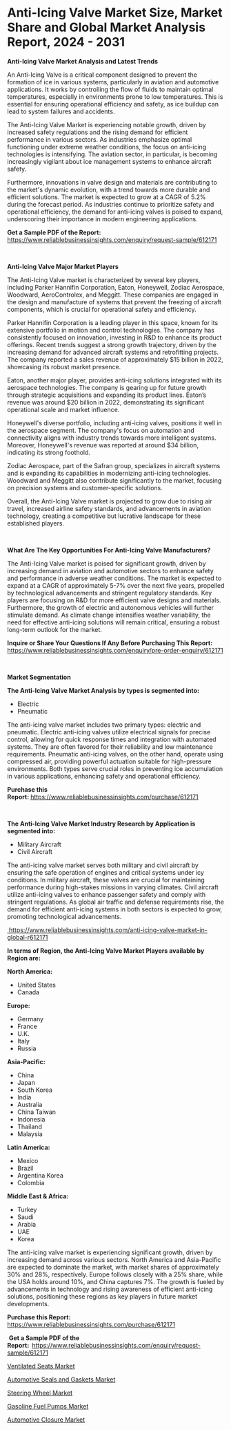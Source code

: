 <p><h1>Anti-Icing Valve Market Size, Market Share and Global Market Analysis Report, 2024 - 2031</h1></p><p><strong>Anti-Icing Valve Market Analysis and Latest Trends</strong></p>
<p><p>An Anti-Icing Valve is a critical component designed to prevent the formation of ice in various systems, particularly in aviation and automotive applications. It works by controlling the flow of fluids to maintain optimal temperatures, especially in environments prone to low temperatures. This is essential for ensuring operational efficiency and safety, as ice buildup can lead to system failures and accidents.</p><p>The Anti-Icing Valve Market is experiencing notable growth, driven by increased safety regulations and the rising demand for efficient performance in various sectors. As industries emphasize optimal functioning under extreme weather conditions, the focus on anti-icing technologies is intensifying. The aviation sector, in particular, is becoming increasingly vigilant about ice management systems to enhance aircraft safety.</p><p>Furthermore, innovations in valve design and materials are contributing to the market's dynamic evolution, with a trend towards more durable and efficient solutions. The market is expected to grow at a CAGR of 5.2% during the forecast period. As industries continue to prioritize safety and operational efficiency, the demand for anti-icing valves is poised to expand, underscoring their importance in modern engineering applications.</p></p>
<p><strong>Get a Sample PDF of the Report:&nbsp;</strong> <a href="https://www.reliablebusinessinsights.com/enquiry/request-sample/612171?utm_campaign=1873&utm_medium=2&utm_source=Github&utm_content=ia&utm_term=10122024&utm_id=anti-icing-valve">https://www.reliablebusinessinsights.com/enquiry/request-sample/612171</a></p>
<p>&nbsp;</p>
<p><strong>Anti-Icing Valve Major Market Players</strong></p>
<p><p>The Anti-Icing Valve market is characterized by several key players, including Parker Hannifin Corporation, Eaton, Honeywell, Zodiac Aerospace, Woodward, AeroControlex, and Meggitt. These companies are engaged in the design and manufacture of systems that prevent the freezing of aircraft components, which is crucial for operational safety and efficiency.</p><p>Parker Hannifin Corporation is a leading player in this space, known for its extensive portfolio in motion and control technologies. The company has consistently focused on innovation, investing in R&D to enhance its product offerings. Recent trends suggest a strong growth trajectory, driven by the increasing demand for advanced aircraft systems and retrofitting projects. The company reported a sales revenue of approximately $15 billion in 2022, showcasing its robust market presence.</p><p>Eaton, another major player, provides anti-icing solutions integrated with its aerospace technologies. The company is gearing up for future growth through strategic acquisitions and expanding its product lines. Eaton’s revenue was around $20 billion in 2022, demonstrating its significant operational scale and market influence.</p><p>Honeywell's diverse portfolio, including anti-icing valves, positions it well in the aerospace segment. The company's focus on automation and connectivity aligns with industry trends towards more intelligent systems. Moreover, Honeywell's revenue was reported at around $34 billion, indicating its strong foothold.</p><p>Zodiac Aerospace, part of the Safran group, specializes in aircraft systems and is expanding its capabilities in modernizing anti-icing technologies. Woodward and Meggitt also contribute significantly to the market, focusing on precision systems and customer-specific solutions.</p><p>Overall, the Anti-Icing Valve market is projected to grow due to rising air travel, increased airline safety standards, and advancements in aviation technology, creating a competitive but lucrative landscape for these established players.</p></p>
<p>&nbsp;</p>
<p><strong>What Are The Key Opportunities For Anti-Icing Valve Manufacturers?</strong></p>
<p><p>The Anti-Icing Valve market is poised for significant growth, driven by increasing demand in aviation and automotive sectors to enhance safety and performance in adverse weather conditions. The market is expected to expand at a CAGR of approximately 5-7% over the next five years, propelled by technological advancements and stringent regulatory standards. Key players are focusing on R&D for more efficient valve designs and materials. Furthermore, the growth of electric and autonomous vehicles will further stimulate demand. As climate change intensifies weather variability, the need for effective anti-icing solutions will remain critical, ensuring a robust long-term outlook for the market.</p></p>
<p><strong>Inquire or Share Your Questions If Any Before Purchasing This Report:</strong> <a href="https://www.reliablebusinessinsights.com/enquiry/pre-order-enquiry/612171?utm_campaign=1873&utm_medium=2&utm_source=Github&utm_content=ia&utm_term=10122024&utm_id=anti-icing-valve">https://www.reliablebusinessinsights.com/enquiry/pre-order-enquiry/612171</a></p>
<p>&nbsp;</p>
<p><strong>Market Segmentation</strong></p>
<p><strong>The Anti-Icing Valve Market Analysis by types is segmented into:</strong></p>
<p><ul><li>Electric</li><li>Pneumatic</li></ul></p>
<p><p>The anti-icing valve market includes two primary types: electric and pneumatic. Electric anti-icing valves utilize electrical signals for precise control, allowing for quick response times and integration with automated systems. They are often favored for their reliability and low maintenance requirements. Pneumatic anti-icing valves, on the other hand, operate using compressed air, providing powerful actuation suitable for high-pressure environments. Both types serve crucial roles in preventing ice accumulation in various applications, enhancing safety and operational efficiency.</p></p>
<p><strong>Purchase this Report:&nbsp;</strong><a href="https://www.reliablebusinessinsights.com/purchase/612171?utm_campaign=1873&utm_medium=2&utm_source=Github&utm_content=ia&utm_term=10122024&utm_id=anti-icing-valve">https://www.reliablebusinessinsights.com/purchase/612171</a></p>
<p>&nbsp;</p>
<p><strong>The Anti-Icing Valve Market Industry Research by Application is segmented into:</strong></p>
<p><ul><li>Military Aircraft</li><li>Civil Aircraft</li></ul></p>
<p><p>The anti-icing valve market serves both military and civil aircraft by ensuring the safe operation of engines and critical systems under icy conditions. In military aircraft, these valves are crucial for maintaining performance during high-stakes missions in varying climates. Civil aircraft utilize anti-icing valves to enhance passenger safety and comply with stringent regulations. As global air traffic and defense requirements rise, the demand for efficient anti-icing systems in both sectors is expected to grow, promoting technological advancements.</p></p>
<p><a href="https://www.reliablebusinessinsights.com/anti-icing-valve-market-in-global-r612171?utm_campaign=1873&utm_medium=2&utm_source=Github&utm_content=ia&utm_term=10122024&utm_id=anti-icing-valve">&nbsp;https://www.reliablebusinessinsights.com/anti-icing-valve-market-in-global-r612171</a></p>
<p><strong>In terms of Region, the Anti-Icing Valve Market Players available by Region are:</strong></p>
<p>
    <p> <strong> North America: </strong>
        <ul>
            <li>United States</li>
            <li>Canada</li>
        </ul>
        </p> 
    <p> <strong> Europe: </strong>
        <ul>
            <li>Germany</li>
            <li>France</li>
            <li>U.K.</li>
            <li>Italy</li>
            <li>Russia</li>
        </ul>
        </p> 
    <p> <strong> Asia-Pacific: </strong>
        <ul>
            <li>China</li>
            <li>Japan</li>
            <li>South Korea</li>
            <li>India</li>
            <li>Australia</li>
            <li>China Taiwan</li>
            <li>Indonesia</li>
            <li>Thailand</li>
            <li>Malaysia</li>
        </ul>
        </p> 
    <p> <strong> Latin America: </strong>
        <ul>
            <li>Mexico</li>
            <li>Brazil</li>
            <li>Argentina Korea</li>
            <li>Colombia</li>
        </ul>
        </p> 
    <p> <strong> Middle East & Africa: </strong>
        <ul>
            <li>Turkey</li>
            <li>Saudi</li>
            <li>Arabia</li>
            <li>UAE</li>
            <li>Korea</li>
        </ul>
    </p>
    </p>
<p><p>The anti-icing valve market is experiencing significant growth, driven by increasing demand across various sectors. North America and Asia-Pacific are expected to dominate the market, with market shares of approximately 30% and 28%, respectively. Europe follows closely with a 25% share, while the USA holds around 10%, and China captures 7%. The growth is fueled by advancements in technology and rising awareness of efficient anti-icing solutions, positioning these regions as key players in future market developments.</p></p>
<p><strong>Purchase this Report: </strong><a href="https://www.reliablebusinessinsights.com/purchase/612171?utm_campaign=1873&utm_medium=2&utm_source=Github&utm_content=ia&utm_term=10122024&utm_id=anti-icing-valve">https://www.reliablebusinessinsights.com/purchase/612171</a></p>
<p>&nbsp;<strong>Get a Sample PDF of the Report:&nbsp;&nbsp;</strong><a href="https://www.reliablebusinessinsights.com/enquiry/request-sample/612171?utm_campaign=1873&utm_medium=2&utm_source=Github&utm_content=ia&utm_term=10122024&utm_id=anti-icing-valve">https://www.reliablebusinessinsights.com/enquiry/request-sample/612171</a></p>
<p><strong></strong></p>
<p><p><a href="https://www.linkedin.com/pulse/projected-growth-ventilated-seats-market-size-drivers-expected-r20we?utm_campaign=1873&utm_medium=2&utm_source=Github&utm_content=ia&utm_term=10122024&utm_id=anti-icing-valve">Ventilated Seats Market</a></p><p><a href="https://www.linkedin.com/pulse/revenue-market-trends-automotive-seals-gaskets-projected-awboe?utm_campaign=1873&utm_medium=2&utm_source=Github&utm_content=ia&utm_term=10122024&utm_id=anti-icing-valve">Automotive Seals and Gaskets Market</a></p><p><a href="https://www.linkedin.com/pulse/steering-wheel-market-outlook-projected-growth-83-cagr-from-gysxe?utm_campaign=1873&utm_medium=2&utm_source=Github&utm_content=ia&utm_term=10122024&utm_id=anti-icing-valve">Steering Wheel Market</a></p><p><a href="https://www.linkedin.com/pulse/comprehensive-report-gasoline-fuel-pumps-market-types-applications-gyrre?utm_campaign=1873&utm_medium=2&utm_source=Github&utm_content=ia&utm_term=10122024&utm_id=anti-icing-valve">Gasoline Fuel Pumps Market</a></p><p><a href="https://www.linkedin.com/pulse/automotive-closure-market-review-strategic-growth-forecasted-gdjye?utm_campaign=1873&utm_medium=2&utm_source=Github&utm_content=ia&utm_term=10122024&utm_id=anti-icing-valve">Automotive Closure Market</a></p></p>